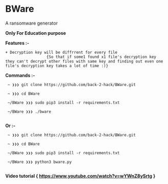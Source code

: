 # BWare
A ransomware generator

**Only For Education purpose**


**Features :-**
```
+ Decryption key will be diffrrent for every file 
                  {So that if some1 found x1 file's decryption key they can't decrypt other files with same key and finding out even one file's decryption key takes a lot of time :)}
```



**Commands :-**
```
 ~ ❯❯❯ git clone https://github.com/back-2-hack/BWare.git
 
 ~ ❯❯❯ cd BWare
 
 ~/BWare ❯❯❯ sudo pip3 install -r requirements.txt
 
 ~/BWare ❯❯❯ ./bware
 
 ```
**Or :-**

```
 ~ ❯❯❯ git clone https://github.com/back-2-hack/BWare.git
 
 ~ ❯❯❯ cd BWare
 
 ~/BWare ❯❯❯ sudo pip3 install -r requirements.txt
 
 ~/BWare ❯❯❯ python3 bware.py
 
 ```



**Video tutorial {
https://www.youtube.com/watch?v=wYWnZ8ySrtg
}**
